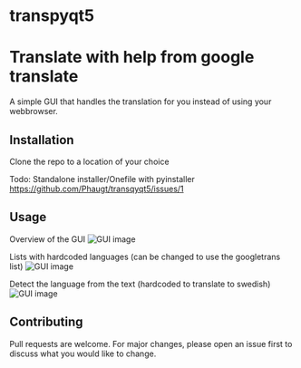 # transpyqt5

# Translate with help from google translate

A simple GUI that handles the translation for you instead of using your webbrowser.

## Installation

Clone the repo to a location of your choice

Todo: Standalone installer/Onefile with pyinstaller
https://github.com/Phaugt/transqyqt5/issues/1

## Usage
Overview of the GUI
![GUI image](https://github.com/Phaugt/transqyqt5/blob/main/icons/gui.PNG)

Lists with hardcoded languages (can be changed to use the googletrans list)
![GUI image](https://github.com/Phaugt/transqyqt5/blob/main/icons/gui_translation.PNG)

Detect the language from the text (hardcoded to translate to swedish)
![GUI image](https://github.com/Phaugt/transqyqt5/blob/main/icons/gui_detect.PNG)


## Contributing
Pull requests are welcome. For major changes, please open an issue first to discuss what you would like to change.
